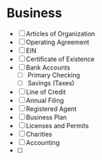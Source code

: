 # Business

-   [ ] Articles of Organization
-   [ ] Operating Agreement
-   [ ] EIN
-   [ ] Certificate of Existence
-   [ ] Bank Accounts
    -   [ ] Primary Checking
    -   [ ] Savings (Taxes)
-   [ ] Line of Credit
-   [ ] Annual Filing
-   [ ] Registered Agent
-   [ ] Business Plan
-   [ ] Licenses and Permits
-   [ ] Charities
-   [ ] Accounting
-   [ ]
